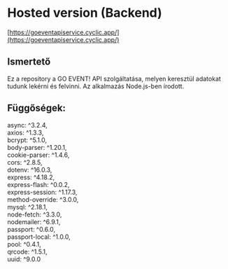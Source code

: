 # Hosted version (Backend)
[https://goeventapiservice.cyclic.app/](https://goeventapiservice.cyclic.app/)

## Ismertető
Ez a repository a GO EVENT! API szolgáltatása, melyen keresztül adatokat tudunk lekérni és felvinni. Az alkalmazás Node.js-ben írodott.

## Függőségek:
async: ^3.2.4,  
axios: ^1.3.3,  
bcrypt: ^5.1.0,  
body-parser: ^1.20.1,  
cookie-parser: ^1.4.6,  
cors: ^2.8.5,  
dotenv: ^16.0.3,  
express: ^4.18.2,  
express-flash: ^0.0.2,  
express-session: ^1.17.3,  
method-override: ^3.0.0,  
mysql: ^2.18.1,  
node-fetch: ^3.3.0,  
nodemailer: ^6.9.1,  
passport: ^0.6.0,  
passport-local: ^1.0.0,  
pool: ^0.4.1,  
qrcode: ^1.5.1,  
uuid: ^9.0.0  
